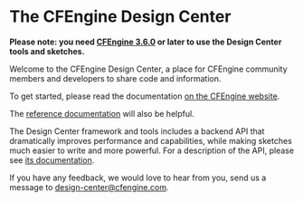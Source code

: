 # The CFEngine Design Center

**Please note: you need [CFEngine 3.6.0](http://cfengine.com) or later to use the Design Center tools and sketches.**
  
Welcome to the CFEngine Design Center, a place for CFEngine community
members and developers to share code and information.

To get started, please read the documentation [on the CFEngine website](https://docs.cfengine.com/docs/master/guide-design-center.html).

The [reference documentation](https://cfengine.com/docs/master/reference-design-center.html) will also be helpful.

The Design Center framework and tools includes a backend API that dramatically
improves performance and capabilities, while making sketches much easier to
write and more powerful. For a description of the API, please see
[its documentation](https://github.com/cfengine/design-center/blob/master/howto/dc_api.md).

If you have any feedback, we would love to hear from you, send us a message to <design-center@cfengine.com>.

